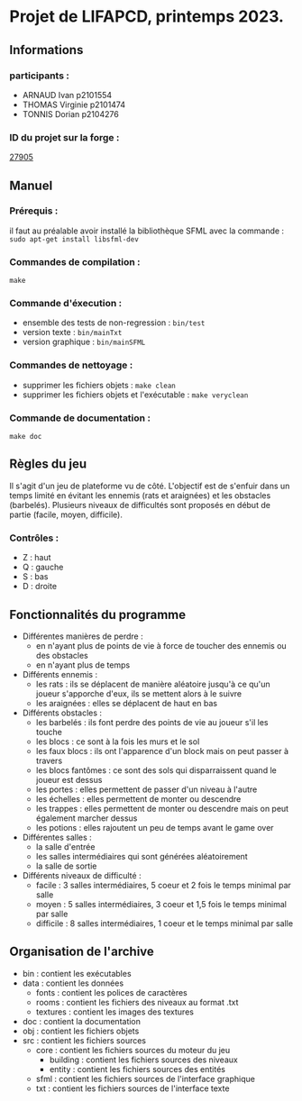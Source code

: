 # Projet de LIFAPCD, printemps 2023.

## Informations
### participants :
- ARNAUD Ivan p2101554
- THOMAS Virginie p2101474
- TONNIS Dorian p2104276
### ID du projet sur la forge :
[27905](https://forge.univ-lyon1.fr/p2104276/pedalo)

## Manuel
### Prérequis :
il faut au préalable avoir installé la bibliothèque SFML avec la commande : `sudo apt-get install libsfml-dev`
### Commandes de compilation :
`make`
### Commande d'éxecution :
- ensemble des tests de non-regression : `bin/test`
- version texte : `bin/mainTxt`
- version graphique : `bin/mainSFML`
### Commandes de nettoyage :
- supprimer les fichiers objets : `make clean`
- supprimer les fichiers objets et l'exécutable : `make veryclean`
### Commande de documentation :
`make doc`

## Règles du jeu
Il s'agit d'un jeu de plateforme vu de côté. L'objectif est de s'enfuir dans un temps limité en évitant les ennemis (rats et araignées) et les obstacles (barbelés).
Plusieurs niveaux de difficultés sont proposés en début de partie (facile, moyen, difficile).
### Contrôles :
- Z : haut
- Q : gauche
- S : bas
- D : droite

## Fonctionnalités du programme
- Différentes manières de perdre :
	- en n'ayant plus de points de vie à force de toucher des ennemis ou des obstacles
	- en n'ayant plus de temps
- Différents ennemis :
	- les rats : ils se déplacent de manière aléatoire jusqu'à ce qu'un joueur s'apporche d'eux, ils se mettent alors à le suivre
	- les araignées : elles se déplacent de haut en bas
- Différents obstacles :
	- les barbelés : ils font perdre des points de vie au joueur s'il les touche
	- les blocs : ce sont à la fois les murs et le sol
	- les faux blocs : ils ont l'apparence d'un block mais on peut passer à travers
	- les blocs fantômes : ce sont des sols qui disparraissent quand le joueur est dessus
	- les portes : elles permettent de passer d'un niveau à l'autre
	- les échelles : elles permettent de monter ou descendre
	- les trappes : elles permettent de monter ou descendre mais on peut également marcher dessus
	- les potions : elles rajoutent un peu de temps avant le game over
- Différentes salles :
	- la salle d'entrée
	- les salles intermédiaires qui sont générées aléatoirement
	- la salle de sortie
- Différents niveaux de difficulté :
	- facile : 3 salles intermédiaires, 5 coeur et 2 fois le temps minimal par salle
	- moyen : 5 salles intermédiaires, 3 coeur et 1,5 fois le temps minimal par salle
	- difficile : 8 salles intermédiaires, 1 coeur et le temps minimal par salle

## Organisation de l'archive
- bin : contient les exécutables
- data : contient les données
	- fonts : contient les polices de caractères
	- rooms : contient les fichiers des niveaux au format .txt
	- textures : contient les images des textures
- doc : contient la documentation
- obj : contient les fichiers objets
- src : contient les fichiers sources
	- core : contient les fichiers sources du moteur du jeu
		- building : contient les fichiers sources des niveaux
		- entity : contient les fichiers sources des entités
	- sfml : contient les fichiers sources de l'interface graphique
	- txt : contient les fichiers sources de l'interface texte